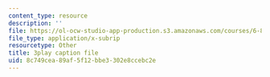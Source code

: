 ```yaml
---
content_type: resource
description: ''
file: https://ol-ocw-studio-app-production.s3.amazonaws.com/courses/6-811-principles-and-practice-of-assistive-technology-fall-2014/8c749cea89af5f12bbe3302e8ccebc2e_x18bMLW4eO4.vtt
file_type: application/x-subrip
resourcetype: Other
title: 3play caption file
uid: 8c749cea-89af-5f12-bbe3-302e8ccebc2e
---
```

